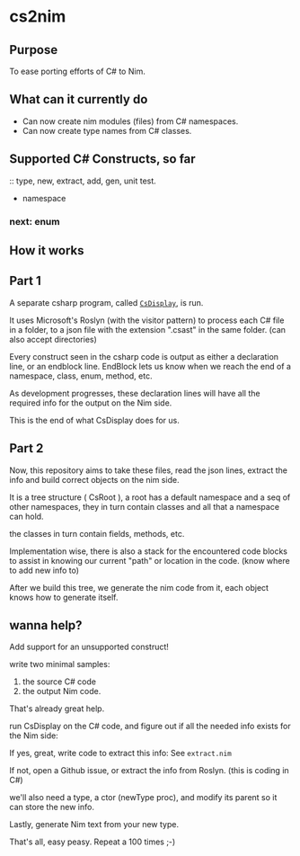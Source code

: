 # cs2nim

## Purpose

To ease porting efforts of C# to Nim.

## What can it currently do

- Can now create nim modules (files) from C# namespaces.
- Can now create type names from C# classes.

## Supported C# Constructs, so far

:: type, new, extract, add, gen, unit test.

- namespace

### next: enum

## How it works

## Part 1

A separate csharp program, called [`CsDisplay`](https://github.com/kobi2187/CsDisplay), is run.

It uses Microsoft's Roslyn (with the visitor pattern) to process each C# file in a folder, to a json file with the extension ".csast" in the same folder. (can also accept directories)

Every construct seen in the csharp code is output as either a declaration line, or an endblock line.
EndBlock lets us know when we reach the end of a namespace, class, enum, method, etc.

As development progresses, these declaration lines will have all the required info for the output on the Nim side.

This is the end of what CsDisplay does for us.

## Part 2

Now, this repository aims to take these files, read the json lines, extract the info and build correct objects on the nim side.

It is a tree structure ( CsRoot ), a root has a default namespace and a seq of other namespaces, they in turn contain classes and all that a namespace can hold.

the classes in turn contain fields, methods, etc.

Implementation wise, there is also a stack for the encountered code blocks to assist in knowing our current "path" or location in the code. (know where to add new info to)

After we build this tree, we generate the nim code from it, each object knows how to generate itself.

## wanna help?

Add support for an unsupported construct!

write two minimal samples:

1. the source C# code
2. the output Nim code.

That's already great help.

run CsDisplay on the C# code, and figure out if all the needed info exists for the Nim side:

If yes, great, write code to extract this info: See `extract.nim`

If not, open a Github issue, or extract the info from Roslyn. (this is coding in C#)

we'll also need a type, a ctor (newType proc), and modify its parent so it can store the new info.

Lastly, generate Nim text from your new type.

That's all, easy peasy. Repeat a 100 times ;-)
